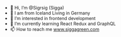 - 👋 Hi, I’m @Sigrsig (Sigga)
- :flags: I am from Iceland Living in Germany
- :sparkling_heart: I’m interested in frontend development
- 🌱 I’m currently learning React Redux and GraphQL
- 📫 How to reach me www.siggagreen.com

<!---
Sigrsig/Sigrsig is a ✨ special ✨ repository because its `README.md` (this file) appears on your GitHub profile.
You can click the Preview link to take a look at your changes.
--->
